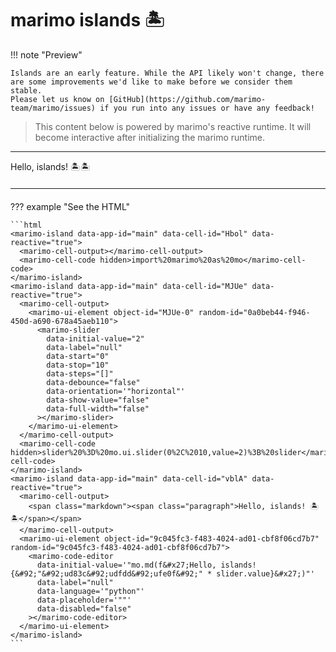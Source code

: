 # marimo islands 🏝️

<!-- marimo js/ccs -->
<script
  type="module"
  src="https://cdn.jsdelivr.net/npm/@marimo-team/islands@0.5.0/dist/main.js"
></script>
<link
  href="https://cdn.jsdelivr.net/npm/@marimo-team/islands@0.5.0/dist/style.css"
  rel="stylesheet"
  crossorigin="anonymous"
/>
<!-- fonts -->
<link rel="preconnect" href="https://fonts.googleapis.com" />
<link rel="preconnect" href="https://fonts.gstatic.com" crossorigin />
<link
  href="https://fonts.googleapis.com/css2?family=Fira+Mono:wght@400;500;700&amp;family=Lora&amp;family=PT+Sans:wght@400;700&amp;display=swap"
  rel="stylesheet"
/>
<link
  rel="stylesheet"
  href="https://cdn.jsdelivr.net/npm/katex@0.16.10/dist/katex.min.css"
  integrity="sha384-wcIxkf4k558AjM3Yz3BBFQUbk/zgIYC2R0QpeeYb+TwlBVMrlgLqwRjRtGZiK7ww"
  crossorigin="anonymous"
/>

!!! note "Preview"

    Islands are an early feature. While the API likely won't change, there are some improvements we'd like to make before we consider them stable.
    Please let us know on [GitHub](https://github.com/marimo-team/marimo/issues) if you run into any issues or have any feedback!

> This content below is powered by marimo's reactive runtime. It will become interactive after initializing the marimo runtime.

<hr/>

<marimo-island data-app-id="main" data-cell-id="Hbol" data-reactive="true">
  <marimo-cell-output></marimo-cell-output>
  <marimo-cell-code hidden>import%20marimo%20as%20mo</marimo-cell-code>
</marimo-island>
<marimo-island data-app-id="main" data-cell-id="MJUe" data-reactive="true">
  <marimo-cell-output>
    <marimo-ui-element object-id="MJUe-0" random-id="0a0beb44-f946-450d-a690-678a45aeb110">
      <marimo-slider
        data-initial-value="2"
        data-label="null"
        data-start="0"
        data-stop="10"
        data-steps="[]"
        data-debounce="false"
        data-orientation='"horizontal"'
        data-show-value="false"
        data-full-width="false"
      ></marimo-slider>
    </marimo-ui-element>
  </marimo-cell-output>
  <marimo-cell-code hidden>slider%20%3D%20mo.ui.slider(0%2C%2010,value=2)%3B%20slider</marimo-cell-code>
</marimo-island>
<marimo-island data-app-id="main" data-cell-id="vblA" data-reactive="true">
  <marimo-cell-output>
    <span class="markdown"><span class="paragraph">Hello, islands! 🏝️🏝️</span></span>
  </marimo-cell-output>
  <marimo-ui-element object-id="9c045fc3-f483-4024-ad01-cbf8f06cd7b7" random-id="9c045fc3-f483-4024-ad01-cbf8f06cd7b7">
    <marimo-code-editor
      data-initial-value='"mo.md(f&#x27;Hello, islands! {&#92;"&#92;ud83c&#92;udfdd&#92;ufe0f&#92;" * slider.value}&#x27;)"'
      data-label="null"
      data-language='"python"'
      data-placeholder='""'
      data-disabled="false"
    ></marimo-code-editor>
  </marimo-ui-element>
</marimo-island>

<hr style="margin: 20px 0;" />

??? example "See the HTML"

    ```html
    <marimo-island data-app-id="main" data-cell-id="Hbol" data-reactive="true">
      <marimo-cell-output></marimo-cell-output>
      <marimo-cell-code hidden>import%20marimo%20as%20mo</marimo-cell-code>
    </marimo-island>
    <marimo-island data-app-id="main" data-cell-id="MJUe" data-reactive="true">
      <marimo-cell-output>
        <marimo-ui-element object-id="MJUe-0" random-id="0a0beb44-f946-450d-a690-678a45aeb110">
          <marimo-slider
            data-initial-value="2"
            data-label="null"
            data-start="0"
            data-stop="10"
            data-steps="[]"
            data-debounce="false"
            data-orientation='"horizontal"'
            data-show-value="false"
            data-full-width="false"
          ></marimo-slider>
        </marimo-ui-element>
      </marimo-cell-output>
      <marimo-cell-code hidden>slider%20%3D%20mo.ui.slider(0%2C%2010,value=2)%3B%20slider</marimo-cell-code>
    </marimo-island>
    <marimo-island data-app-id="main" data-cell-id="vblA" data-reactive="true">
      <marimo-cell-output>
        <span class="markdown"><span class="paragraph">Hello, islands! 🏝️🏝️</span></span>
      </marimo-cell-output>
      <marimo-ui-element object-id="9c045fc3-f483-4024-ad01-cbf8f06cd7b7" random-id="9c045fc3-f483-4024-ad01-cbf8f06cd7b7">
        <marimo-code-editor
          data-initial-value='"mo.md(f&#x27;Hello, islands! {&#92;"&#92;ud83c&#92;udfdd&#92;ufe0f&#92;" * slider.value}&#x27;)"'
          data-label="null"
          data-language='"python"'
          data-placeholder='""'
          data-disabled="false"
        ></marimo-code-editor>
      </marimo-ui-element>
    </marimo-island>
    ```
